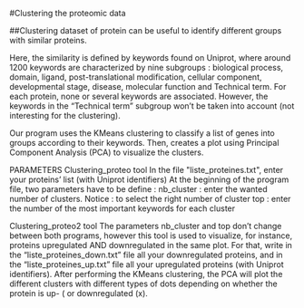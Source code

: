 #Clustering the proteomic data

##Clustering dataset of protein can be useful to identify different groups with similar proteins. 

Here, the similarity is defined by keywords found on Uniprot, where around 1200 keywords are characterized by nine subgroups : biological process, domain, ligand, post-translational modification, cellular component, developmental stage, disease, molecular function and Technical term. For each protein, none or several keywords are associated. However, the keywords in the “Technical term” subgroup won’t be taken into account (not interesting for the clustering).

Our program uses the KMeans clustering to classify a list of genes into groups according to their keywords. Then, creates a plot using Principal Component Analysis (PCA) to visualize the clusters.

PARAMETERS
Clustering_proteo tool
In the file "liste_proteines.txt", enter your proteins’ list (with Uniprot identifiers)
At the beginning of the program file, two parameters have to be define :
nb_cluster : enter the wanted number of clusters. Notice : to select the right number of cluster
top : enter the number of the most important keywords for each cluster

Clustering_proteo2 tool
The parameters nb_cluster and top don’t change between both programs, however this tool is used to visualize, for instance, proteins upregulated AND downregulated in the same plot. 
For that, write in the “liste_proteines_down.txt” file all your downregulated proteins, and in the “liste_proteines_up.txt” file all your upregulated proteins (with Uniprot identifiers). After performing the KMeans clustering, the PCA will plot the different clusters with different types of dots depending on whether the protein is up- ( or downregulated (x).


















